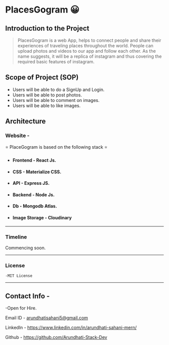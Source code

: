 # PlacesGogram :grinning:
## Introduction to the Project

> PlacesGogram is a web App, helps to connect people and share their experiences of traveling places throughout the world. People can upload photos and videos to our app and follow each other.  As the name suggests, it will be a replica of instagram and thus covering the required basic features of instagram.  


## Scope of Project (SOP)

* Users will be able to do a SignUp and Login.
* Users will be able to post photos.
* Users will be able to comment on images.
* Users will be able to like images.

## Architecture

### Website -  
 :star: PlaceGogram is based on the following stack   :star:     

*  #### Frontend - React Js.

*   #### CSS - Materialize CSS.

*   #### API - Express JS.

*   #### Backend - Node Js.

*    #### Db - Mongodb Atlas.

*   #### Image Storage - Cloudinary

***

### Timeline


 Commencing soon.

***

### License
    -MIT License

***

## Contact Info - 

-Open for Hire.

Email ID - arundhatisahani5@gmail.com

LinkedIn - https://www.linkedin.com/in/arundhati-sahani-mern/

Github -  https://github.com/Arundhati-Stack-Dev
